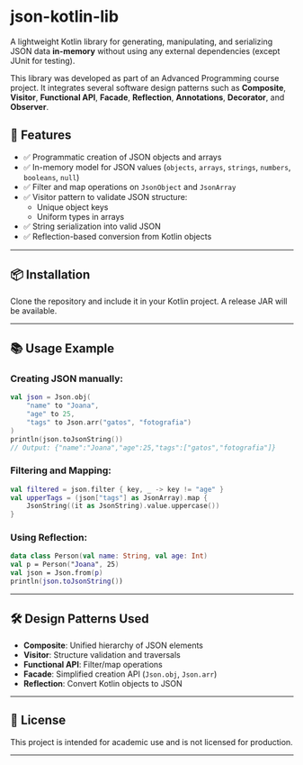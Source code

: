 
# json-kotlin-lib

A lightweight Kotlin library for generating, manipulating, and serializing JSON data **in-memory** without using any external dependencies (except JUnit for testing).

This library was developed as part of an Advanced Programming course project. It integrates several software design patterns such as **Composite**, **Visitor**, **Functional API**, **Facade**, **Reflection**, **Annotations**, **Decorator**, and **Observer**.


## 🚀 Features

- ✅ Programmatic creation of JSON objects and arrays
- ✅ In-memory model for JSON values (`objects`, `arrays`, `strings`, `numbers`, `booleans`, `null`)
- ✅ Filter and map operations on `JsonObject` and `JsonArray`
- ✅ Visitor pattern to validate JSON structure:
  - Unique object keys
  - Uniform types in arrays
- ✅ String serialization into valid JSON
- ✅ Reflection-based conversion from Kotlin objects

---

## 📦 Installation

Clone the repository and include it in your Kotlin project. A release JAR will be available.

---

## 📚 Usage Example

### Creating JSON manually:

```kotlin
val json = Json.obj(
    "name" to "Joana",
    "age" to 25,
    "tags" to Json.arr("gatos", "fotografia")
)
println(json.toJsonString())
// Output: {"name":"Joana","age":25,"tags":["gatos","fotografia"]}
```

### Filtering and Mapping:

```kotlin
val filtered = json.filter { key, _ -> key != "age" }
val upperTags = (json["tags"] as JsonArray).map {
    JsonString((it as JsonString).value.uppercase())
}
```

### Using Reflection:

```kotlin
data class Person(val name: String, val age: Int)
val p = Person("Joana", 25)
val json = Json.from(p)
println(json.toJsonString())
```

---

## 🛠️ Design Patterns Used

- **Composite**: Unified hierarchy of JSON elements
- **Visitor**: Structure validation and traversals
- **Functional API**: Filter/map operations
- **Facade**: Simplified creation API (`Json.obj`, `Json.arr`)
- **Reflection**: Convert Kotlin objects to JSON

---

## 📄 License

This project is intended for academic use and is not licensed for production.

---
